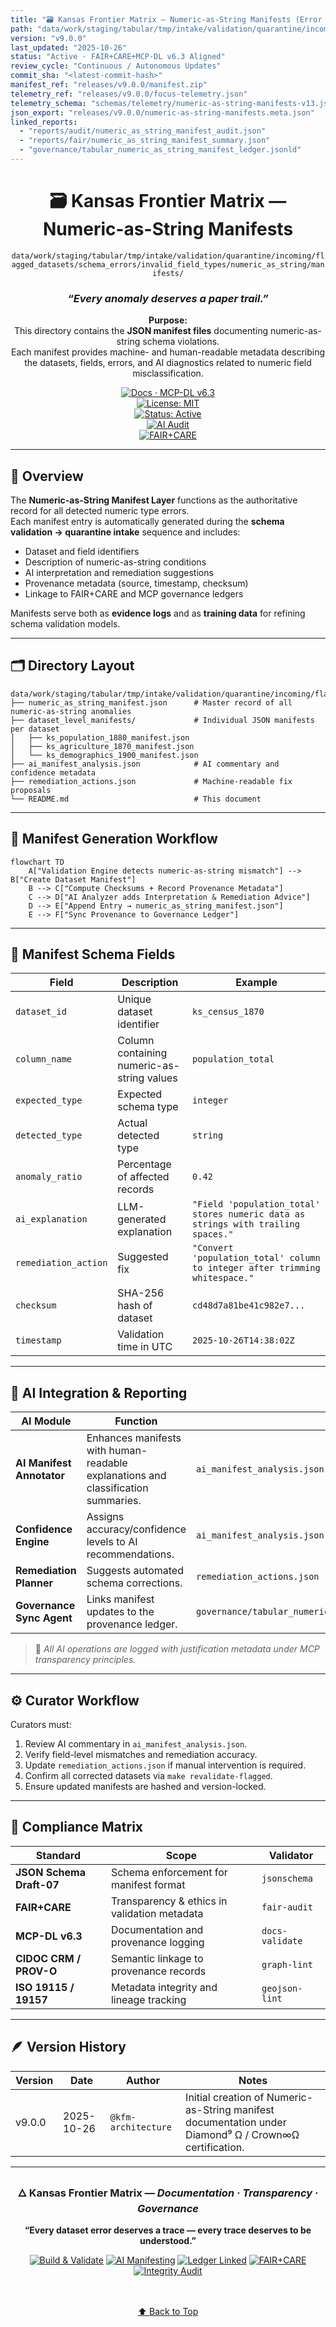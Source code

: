 ```yaml
---
title: "🗃️ Kansas Frontier Matrix — Numeric-as-String Manifests (Error Metadata · Diamond⁹ Ω / Crown∞Ω Certified)"
path: "data/work/staging/tabular/tmp/intake/validation/quarantine/incoming/flagged_datasets/schema_errors/invalid_field_types/numeric_as_string/manifests/README.md"
version: "v9.0.0"
last_updated: "2025-10-26"
status: "Active · FAIR+CARE+MCP-DL v6.3 Aligned"
review_cycle: "Continuous / Autonomous Updates"
commit_sha: "<latest-commit-hash>"
manifest_ref: "releases/v9.0.0/manifest.zip"
telemetry_ref: "releases/v9.0.0/focus-telemetry.json"
telemetry_schema: "schemas/telemetry/numeric-as-string-manifests-v13.json"
json_export: "releases/v9.0.0/numeric-as-string-manifests.meta.json"
linked_reports:
  - "reports/audit/numeric_as_string_manifest_audit.json"
  - "reports/fair/numeric_as_string_manifest_summary.json"
  - "governance/tabular_numeric_as_string_manifest_ledger.jsonld"
---
```


<div align="center">

# 🗃️ Kansas Frontier Matrix — **Numeric-as-String Manifests**  
`data/work/staging/tabular/tmp/intake/validation/quarantine/incoming/flagged_datasets/schema_errors/invalid_field_types/numeric_as_string/manifests/`

### *“Every anomaly deserves a paper trail.”*

**Purpose:**  
This directory contains the **JSON manifest files** documenting numeric-as-string schema violations.  
Each manifest provides machine- and human-readable metadata describing the datasets, fields, errors, and AI diagnostics related to numeric field misclassification.

[![Docs · MCP-DL v6.3](https://img.shields.io/badge/Docs-MCP--DL%20v6.3-blue)](../../../../../../../../../../../../../../../../../docs/architecture/repo-focus.md)  
[![License: MIT](https://img.shields.io/badge/License-MIT-green)](../../../../../../../../../../../../../../../../../LICENSE)  
[![Status: Active](https://img.shields.io/badge/Status-Active-orange)]()  
[![AI Audit](https://img.shields.io/badge/AI--Audit-Enabled-teal)]()  
[![FAIR+CARE](https://img.shields.io/badge/FAIR-CARE-✓-blueviolet)]()

</div>

---

## 🧭 Overview

The **Numeric-as-String Manifest Layer** functions as the authoritative record for all detected numeric type errors.  
Each manifest entry is automatically generated during the **schema validation → quarantine intake** sequence and includes:

- Dataset and field identifiers  
- Description of numeric-as-string conditions  
- AI interpretation and remediation suggestions  
- Provenance metadata (source, timestamp, checksum)  
- Linkage to FAIR+CARE and MCP governance ledgers  

Manifests serve both as **evidence logs** and as **training data** for refining schema validation models.

---

## 🗂️ Directory Layout

```text
data/work/staging/tabular/tmp/intake/validation/quarantine/incoming/flagged_datasets/schema_errors/invalid_field_types/numeric_as_string/manifests/
├── numeric_as_string_manifest.json      # Master record of all numeric-as-string anomalies
├── dataset_level_manifests/             # Individual JSON manifests per dataset
│   ├── ks_population_1880_manifest.json
│   ├── ks_agriculture_1870_manifest.json
│   └── ks_demographics_1900_manifest.json
├── ai_manifest_analysis.json            # AI commentary and confidence metadata
├── remediation_actions.json             # Machine-readable fix proposals
└── README.md                            # This document
````

---

## 🔁 Manifest Generation Workflow

```mermaid
flowchart TD
    A["Validation Engine detects numeric-as-string mismatch"] --> B["Create Dataset Manifest"]
    B --> C["Compute Checksums + Record Provenance Metadata"]
    C --> D["AI Analyzer adds Interpretation & Remediation Advice"]
    D --> E["Append Entry → numeric_as_string_manifest.json"]
    E --> F["Sync Provenance to Governance Ledger"]
```

---

## 🧩 Manifest Schema Fields

| Field                | Description                                | Example                                                                           |
| -------------------- | ------------------------------------------ | --------------------------------------------------------------------------------- |
| `dataset_id`         | Unique dataset identifier                  | `ks_census_1870`                                                                  |
| `column_name`        | Column containing numeric-as-string values | `population_total`                                                                |
| `expected_type`      | Expected schema type                       | `integer`                                                                         |
| `detected_type`      | Actual detected type                       | `string`                                                                          |
| `anomaly_ratio`      | Percentage of affected records             | `0.42`                                                                            |
| `ai_explanation`     | LLM-generated explanation                  | `"Field 'population_total' stores numeric data as strings with trailing spaces."` |
| `remediation_action` | Suggested fix                              | `"Convert 'population_total' column to integer after trimming whitespace."`       |
| `checksum`           | SHA-256 hash of dataset                    | `cd48d7a81be41c982e7...`                                                          |
| `timestamp`          | Validation time in UTC                     | `2025-10-26T14:38:02Z`                                                            |

---

## 🤖 AI Integration & Reporting

| AI Module                 | Function                                                                          | Output                                                        |
| ------------------------- | --------------------------------------------------------------------------------- | ------------------------------------------------------------- |
| **AI Manifest Annotator** | Enhances manifests with human-readable explanations and classification summaries. | `ai_manifest_analysis.json`                                   |
| **Confidence Engine**     | Assigns accuracy/confidence levels to AI recommendations.                         | `ai_manifest_analysis.json`                                   |
| **Remediation Planner**   | Suggests automated schema corrections.                                            | `remediation_actions.json`                                    |
| **Governance Sync Agent** | Links manifest updates to the provenance ledger.                                  | `governance/tabular_numeric_as_string_manifest_ledger.jsonld` |

> 🧠 *All AI operations are logged with justification metadata under MCP transparency principles.*

---

## ⚙️ Curator Workflow

Curators must:

1. Review AI commentary in `ai_manifest_analysis.json`.
2. Verify field-level mismatches and remediation accuracy.
3. Update `remediation_actions.json` if manual intervention is required.
4. Confirm all corrected datasets via `make revalidate-flagged`.
5. Ensure updated manifests are hashed and version-locked.

---

## 🧾 Compliance Matrix

| Standard                 | Scope                                        | Validator       |
| ------------------------ | -------------------------------------------- | --------------- |
| **JSON Schema Draft-07** | Schema enforcement for manifest format       | `jsonschema`    |
| **FAIR+CARE**            | Transparency & ethics in validation metadata | `fair-audit`    |
| **MCP-DL v6.3**          | Documentation and provenance logging         | `docs-validate` |
| **CIDOC CRM / PROV-O**   | Semantic linkage to provenance records       | `graph-lint`    |
| **ISO 19115 / 19157**    | Metadata integrity and lineage tracking      | `geojson-lint`  |

---

## 🪶 Version History

| Version | Date       | Author              | Notes                                                                                                  |
| ------- | ---------- | ------------------- | ------------------------------------------------------------------------------------------------------ |
| v9.0.0  | 2025-10-26 | `@kfm-architecture` | Initial creation of Numeric-as-String manifest documentation under Diamond⁹ Ω / Crown∞Ω certification. |

---

<div align="center">

### 🜂 Kansas Frontier Matrix — *Documentation · Transparency · Governance*

**“Every dataset error deserves a trace — every trace deserves to be understood.”**

[![Build & Validate](https://img.shields.io/github/actions/workflow/status/bartytime4life/Kansas-Frontier-Matrix/validate.yml?label=Build+%26+Validate)]()
[![AI Manifesting](https://img.shields.io/badge/AI-Manifest%20Annotator-Active%20✓-teal)]()
[![Ledger Linked](https://img.shields.io/badge/Governance-Ledger%20Linked-blueviolet)]()
[![FAIR+CARE](https://img.shields.io/badge/FAIR-CARE-green)]()
[![Integrity Audit](https://img.shields.io/badge/Integrity-Verified-lightgrey)]()

<br><br> <a href="#-kansas-frontier-matrix--numeric-as-string-manifests-error-metadata--diamond⁹-Ω--crown∞Ω-certified">⬆ Back to Top</a>

</div>

